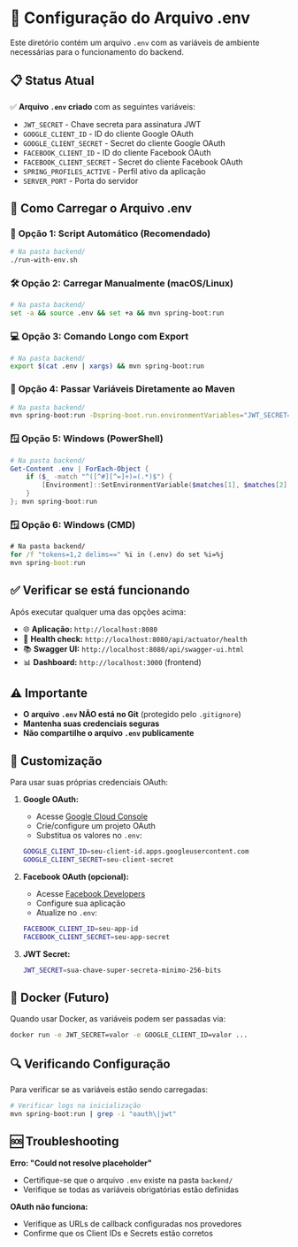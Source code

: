 # 🔐 Configuração do Arquivo .env

Este diretório contém um arquivo `.env` com as variáveis de ambiente necessárias para o funcionamento do backend.

## 📋 Status Atual

✅ **Arquivo `.env` criado** com as seguintes variáveis:
- `JWT_SECRET` - Chave secreta para assinatura JWT
- `GOOGLE_CLIENT_ID` - ID do cliente Google OAuth
- `GOOGLE_CLIENT_SECRET` - Secret do cliente Google OAuth  
- `FACEBOOK_CLIENT_ID` - ID do cliente Facebook OAuth
- `FACEBOOK_CLIENT_SECRET` - Secret do cliente Facebook OAuth
- `SPRING_PROFILES_ACTIVE` - Perfil ativo da aplicação
- `SERVER_PORT` - Porta do servidor

## 🚀 Como Carregar o Arquivo .env

### 🎯 **Opção 1: Script Automático (Recomendado)**
```bash
# Na pasta backend/
./run-with-env.sh
```

### 🛠️ **Opção 2: Carregar Manualmente (macOS/Linux)**
```bash
# Na pasta backend/
set -a && source .env && set +a && mvn spring-boot:run
```

### 💻 **Opção 3: Comando Longo com Export**
```bash
# Na pasta backend/
export $(cat .env | xargs) && mvn spring-boot:run
```

### 🎪 **Opção 4: Passar Variáveis Diretamente ao Maven**
```bash
# Na pasta backend/
mvn spring-boot:run -Dspring-boot.run.environmentVariables="JWT_SECRET=$(grep JWT_SECRET .env | cut -d= -f2),GOOGLE_CLIENT_ID=$(grep GOOGLE_CLIENT_ID .env | cut -d= -f2),GOOGLE_CLIENT_SECRET=$(grep GOOGLE_CLIENT_SECRET .env | cut -d= -f2)"
```

### 🪟 **Opção 5: Windows (PowerShell)**
```powershell
# Na pasta backend/
Get-Content .env | ForEach-Object { 
    if ($_ -match "^([^#][^=]+)=(.*)$") { 
        [Environment]::SetEnvironmentVariable($matches[1], $matches[2], "Process") 
    } 
}; mvn spring-boot:run
```

### 🪟 **Opção 6: Windows (CMD)**
```cmd
# Na pasta backend/
for /f "tokens=1,2 delims==" %i in (.env) do set %i=%j
mvn spring-boot:run
```

## ✅ Verificar se está funcionando

Após executar qualquer uma das opções acima:
- 🌐 **Aplicação:** `http://localhost:8080`
- 🏥 **Health check:** `http://localhost:8080/api/actuator/health`
- 📚 **Swagger UI:** `http://localhost:8080/api/swagger-ui.html`
- 📊 **Dashboard:** `http://localhost:3000` (frontend)

## ⚠️ Importante

- **O arquivo `.env` NÃO está no Git** (protegido pelo `.gitignore`)
- **Mantenha suas credenciais seguras**
- **Não compartilhe o arquivo `.env` publicamente**

## 🔧 Customização

Para usar suas próprias credenciais OAuth:

1. **Google OAuth:**
   - Acesse [Google Cloud Console](https://console.developers.google.com/)
   - Crie/configure um projeto OAuth
   - Substitua os valores no `.env`:
   ```bash
   GOOGLE_CLIENT_ID=seu-client-id.apps.googleusercontent.com
   GOOGLE_CLIENT_SECRET=seu-client-secret
   ```

2. **Facebook OAuth (opcional):**
   - Acesse [Facebook Developers](https://developers.facebook.com/)
   - Configure sua aplicação
   - Atualize no `.env`:
   ```bash
   FACEBOOK_CLIENT_ID=seu-app-id
   FACEBOOK_CLIENT_SECRET=seu-app-secret
   ```

3. **JWT Secret:**
   ```bash
   JWT_SECRET=sua-chave-super-secreta-minimo-256-bits
   ```

## 🐳 Docker (Futuro)

Quando usar Docker, as variáveis podem ser passadas via:
```bash
docker run -e JWT_SECRET=valor -e GOOGLE_CLIENT_ID=valor ...
```

## 🔍 Verificando Configuração

Para verificar se as variáveis estão sendo carregadas:
```bash
# Verificar logs na inicialização
mvn spring-boot:run | grep -i "oauth\|jwt"
```

## 🆘 Troubleshooting

**Erro: "Could not resolve placeholder"**
- Certifique-se que o arquivo `.env` existe na pasta `backend/`
- Verifique se todas as variáveis obrigatórias estão definidas

**OAuth não funciona:**
- Verifique as URLs de callback configuradas nos provedores
- Confirme que os Client IDs e Secrets estão corretos 